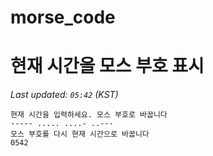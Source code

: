 # morse_code
# 현재 시간을 모스 부호 표시
<!-- MORSE_TIME_START -->
_Last updated: `05:42` (KST)_

```
현재 시간을 입력하세요. 모스 부호로 바꿉니다
----- ..... ....- ..---
모스 부호를 다시 현재 시간으로 바꿉니다
0542
```
<!-- MORSE_TIME_END -->
